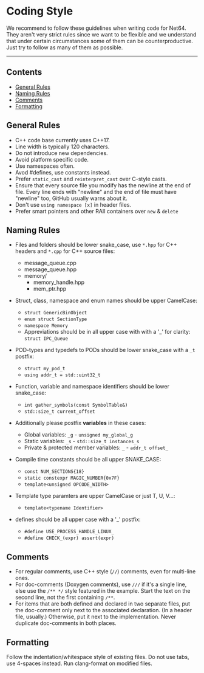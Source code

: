 # Coding Style

We recommend to follow these guidelines when writing code for Net64. They aren't very strict rules since we want to be flexible and we understand that under certain circumstances some of them can be counterproductive. Just try to follow as many of them as possible.

------

## Contents

- [General Rules](#general-rules)
- [Naming Rules](#naming-rules)
- [Comments](#comments)
- [Formatting](#formatting)


## General Rules

- C++ code base currently uses C++17.
- Line width is typically 120 characters.
- Do not introduce new dependencies.
- Avoid platform specific code.
- Use namespaces often.
- Avod #defines, use constants instead.
- Prefer `static_cast` and `reinterpret_cast` over C-style casts.
- Ensure that every source file you modify has the newline at the end of file. Every line ends with "newline" and the end of file must have "newline" too, GitHub usually warns about it.
- Don't use `using namespace [x]` in header files.
- Prefer smart pointers and other RAII containers over `new` & `delete`


## Naming Rules

- Files and folders should be lower snake_case, use `*.hpp` for C++ headers and `*.cpp` for C++ source files:
    - message_queue.cpp
    - message_queue.hpp
    - memory/
        - memory_handle.hpp
        - mem_ptr.hpp

- Struct, class, namespace and enum names should be upper CamelCase:
    - `struct GenericBinObject`
    - `enum struct SectionType`
    - `namespace Memory`
    - Appreviations should be in all upper case with with a '_' for clarity: `struct IPC_Queue`

- POD-types and typedefs to PODs should be lower snake_case with a `_t` postfix:
    - `struct my_pod_t`
    - `using addr_t = std::uint32_t`

- Function, variable and namespace identifiers should be lower snake_case:
    - `int gather_symbols(const SymbolTable&)`
    - `std::size_t current_offset`

- Additionally please postfix **variables** in these cases:
    - Global variables: `_g` - `unsigned my_global_g`
    - Static variables: `_s` - `std::size_t instances_s`
    - Private & protected member variables: `_` - `addr_t offset_`
    
- Compile time constants should be all upper SNAKE_CASE:
    - `const NUM_SECTIONS{18}`
    - `static constexpr MAGIC_NUMBER{0x7F}`
    - `template<unsigned OPCODE_WIDTH>`
    
- Template type paramters are upper CamelCase or just T, U, V...:
    - `template<typename Identifier>`
    
- defines should be all upper case with a '_' postfix:
    - `#define USE_PROCESS_HANDLE_LINUX_`
    - `#define CHECK_(expr) assert(expr)`


## Comments

- For regular comments, use C++ style (`//`) comments, even for multi-line ones.
- For doc-comments (Doxygen comments), use `///` if it's a single line, else use the `/** */` style featured in the example. Start the text on the second line, not the first containing `/**`.
- For items that are both defined and declared in two separate files, put the doc-comment only next to the associated declaration. (In a header file, usually.) Otherwise, put it next to the implementation. Never duplicate doc-comments in both places.


## Formatting

Follow the indentation/whitespace style of existing files. Do not use tabs, use 4-spaces instead. Run clang-format on modified files.
